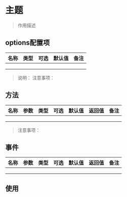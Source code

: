 # 主题

> 作用描述



## options配置项

| 名称 | 类型 | 可选 | 默认值 | 备注 |
| ---- | ---- | ---- | ------ | ---- |
|      |      |      |        |      |
|      |      |      |        |      |
|      |      |      |        |      |

> 说明：
> 注意事项：



## 方法



| 名称 | 参数 | 类型 | 可选 | 默认值 | 返回值 | 备注 |
| ---- | ---- | ---- | ---- | ------ | ------ | ---- |
|      |      |      |      |        |        |      |
|      |      |      |      |        |        |      |
|      |      |      |      |        |        |      |



> 注意事项：



## 事件
| 名称 | 参数 | 类型 | 可选 | 默认值 | 返回值 | 备注 |
| ---- | ---- | ---- | ---- | ------ | ------ | ---- |
|      |      |      |      |        |        |      |
|      |      |      |      |        |        |      |
|      |      |      |      |        |        |      |



## 使用

